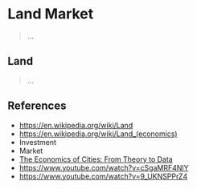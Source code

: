# Land Market

> …

## Land

> ...

## References

- https://en.wikipedia.org/wiki/Land
- https://en.wikipedia.org/wiki/Land_(economics)
- Investment
- Market
- [The Economics of Cities: From Theory to Data](https://gceps.princeton.edu/wp-content/uploads/2023/03/wp304_Redding_economics-cities_23jan.pdf)
- https://www.youtube.com/watch?v=cSgaMRF4NlY
- https://www.youtube.com/watch?v=9_UKNSPPrZ4